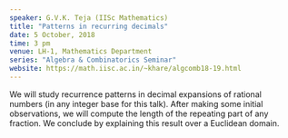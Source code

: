 ```yaml
---
speaker: G.V.K. Teja (IISc Mathematics)
title: "Patterns in recurring decimals"
date: 5 October, 2018
time: 3 pm
venue: LH-1, Mathematics Department
series: "Algebra & Combinatorics Seminar"
website: https://math.iisc.ac.in/~khare/algcomb18-19.html
---
```


 We will study recurrence patterns in decimal expansions of
 rational numbers (in any integer base for this talk). After
 making some initial observations, we will compute the length
 of the repeating part of any fraction. We conclude by
 explaining this result over a Euclidean domain.
